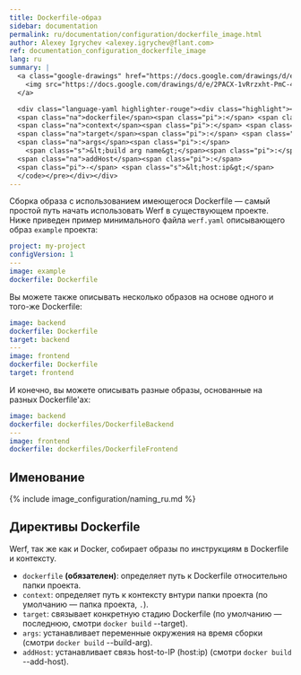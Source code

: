 ```yaml
---
title: Dockerfile-образ
sidebar: documentation
permalink: ru/documentation/configuration/dockerfile_image.html
author: Alexey Igrychev <alexey.igrychev@flant.com>
ref: documentation_configuration_dockerfile_image
lang: ru
summary: |
  <a class="google-drawings" href="https://docs.google.com/drawings/d/e/2PACX-1vRrzxht-PmC-4NKq95DtLS9E7JrvtuHy0JpMKdylzlZtEZ5m7bJwEMJ6rXTLevFosWZXmi9t3rDVaPB/pub?w=2031&amp;h=144" data-featherlight="image">
    <img src="https://docs.google.com/drawings/d/e/2PACX-1vRrzxht-PmC-4NKq95DtLS9E7JrvtuHy0JpMKdylzlZtEZ5m7bJwEMJ6rXTLevFosWZXmi9t3rDVaPB/pub?w=1016&amp;h=72">
  </a>

  <div class="language-yaml highlighter-rouge"><div class="highlight"><pre class="highlight"><code><span class="na">image</span><span class="pi">:</span> <span class="s">&lt;image name... || ~&gt;</span>
  <span class="na">dockerfile</span><span class="pi">:</span> <span class="s">&lt;relative path&gt;</span>
  <span class="na">context</span><span class="pi">:</span> <span class="s">&lt;relative path&gt;</span>
  <span class="na">target</span><span class="pi">:</span> <span class="s">&lt;docker stage name&gt;</span>
  <span class="na">args</span><span class="pi">:</span>
    <span class="s">&lt;build arg name&gt;</span><span class="pi">:</span> <span class="s">&lt;value&gt;</span>
  <span class="na">addHost</span><span class="pi">:</span>
  <span class="pi">-</span> <span class="s">&lt;host:ip&gt;</span>
  </code></pre></div></div>
---
```


Сборка образа с использованием имеющегося Dockerfile — самый простой путь начать использовать Werf в существующем проекте. Ниже приведен пример минимального файла `werf.yaml` описывающего образ `example` проекта:

```yaml
project: my-project
configVersion: 1
---
image: example
dockerfile: Dockerfile
```

Вы можете также описывать несколько образов на основе одного и того-же Dockerfile:

```yaml
image: backend
dockerfile: Dockerfile
target: backend
---
image: frontend
dockerfile: Dockerfile
target: frontend
```

И конечно, вы можете описывать разные образы, основанные на разных Dockerfile'ах:

```yaml
image: backend
dockerfile: dockerfiles/DockerfileBackend
---
image: frontend
dockerfile: dockerfiles/DockerfileFrontend
```

## Именование

{% include image_configuration/naming_ru.md %}

## Директивы Dockerfile

Werf, так же как и Docker, собирает образы по инструкциям в Dockerfile и контексту.

- `dockerfile` **(обязателен)**: определяет путь к Dockerfile относительно папки проекта.
- `context`: определяет путь к контексту внтури папки проекта (по умолчанию — папка проекта, `.`).
- `target`: связывает конкретную стадию Dockerfile (по умолчанию — последнюю, смотри `docker build` \-\-target).
- `args`: устанавливает переменные окружения на время сборки (смотри `docker build` \-\-build-arg).
- `addHost`: устанавливает связь host-to-IP (host:ip) (смотри `docker build` \-\-add-host).
